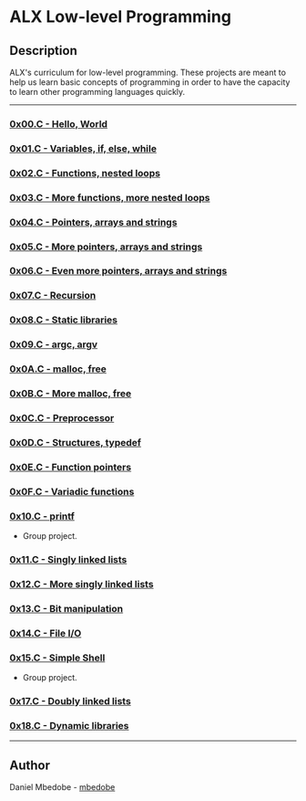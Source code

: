 # ALX Low-level Programming

## Description
ALX's curriculum for low-level programming. These projects are meant to help us learn basic concepts of programming in order to have the capacity to learn other programming languages quickly.

---

### [0x00.C - Hello, World](./0x00-hello_world)

### [0x01.C - Variables, if, else, while](./0x01-variables_if_else_while)

### [0x02.C - Functions, nested loops](./0x02-functions_nested_loops)

### [0x03.C - More functions, more nested loops](./0x03-more_functions_nested_loops)

### [0x04.C - Pointers, arrays and strings](./0x04-pointers_arrays_strings)

### [0x05.C - More pointers, arrays and strings](./0x05-pointers_arrays_strings)

### [0x06.C - Even more pointers, arrays and strings](./0x06-pointers_arrays_strings)

### [0x07.C - Recursion](./0x07-recursion)

### [0x08.C - Static libraries](./0x08-static_libraries)

### [0x09.C - argc, argv](./0x09-argc_argv)

### [0x0A.C - malloc, free](./0x0A-malloc_free)

### [0x0B.C - More malloc, free](./0x0B-more_malloc_free)

### [0x0C.C - Preprocessor](./0x0C-preprocessor)

### [0x0D.C - Structures, typedef](./0x0D-structures_typedef)

### [0x0E.C - Function pointers](./0x0E-function_pointers)

### [0x0F.C - Variadic functions](./0x0F-variadic_functions)

### [0x10.C - printf](https://github.com/mbedobe/printf)
* Group project.

### [0x11.C - Singly linked lists](./0x11-singly_linked_lists)

### [0x12.C - More singly linked lists](./0x12-more_singly_linked_lists)

### [0x13.C - Bit manipulation](./0x13-bit_manipulation)

### [0x14.C - File I/O](./0x14-file_io)

### [0x15.C - Simple Shell](https://github.com/mbedobe/simple_shell)
* Group project.

### [0x17.C - Doubly linked lists](./0x17-doubly_linked_lists)

### [0x18.C - Dynamic libraries](./0x18-dynamic_libraries)

---

## Author
 Daniel Mbedobe - [mbedobe](https://github.com/mbedobe)
